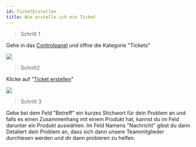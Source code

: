 ```yaml
---
id: TicketErstellen
title: Wie erstelle ich ein Ticket
---
```


> Schritt 1

Gehe in das [Controlpanel] und öffne die Kategorie "Tickets"

![](https://screen.magic-pics.tk/FOku9/lAjOromI65.png/raw)

> Schritt2

Klicke auf "[Ticket erstellen]"

![](https://screen.magic-pics.tk/FOku9/LIDUmUju14.png/raw)

> Schritt 3

Gebe bei dem Feld "Betreff" ein kurzes Stichwort für dein Problem an und falls es einen Zusammenhang mit einem Produkt hat, kannst du im Feld darunter ein Produkt auswählen. Im Feld Namens "Nachricht" gibst du dann Detaliert dein Problem an, dass sich dann unsere Teammitglieder durchlesen werden und dir dann probieren zu helfen.



[Controlpanel]: https://www.puh.hosting/cp
[Ticket erstellen]: https://www.puh.hosting/cp/ticket/createfall/
